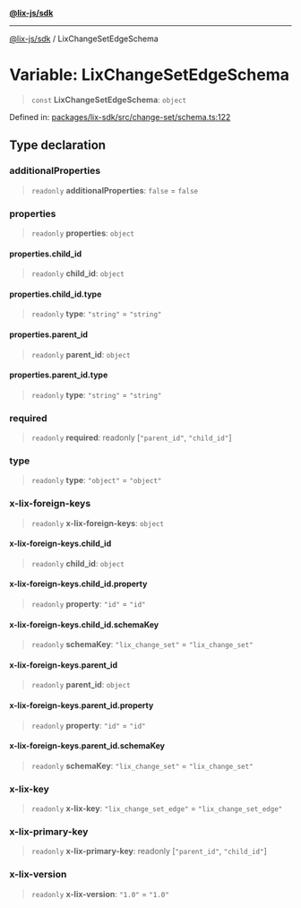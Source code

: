 [**@lix-js/sdk**](../README.md)

***

[@lix-js/sdk](../README.md) / LixChangeSetEdgeSchema

# Variable: LixChangeSetEdgeSchema

> `const` **LixChangeSetEdgeSchema**: `object`

Defined in: [packages/lix-sdk/src/change-set/schema.ts:122](https://github.com/opral/monorepo/blob/b744c06f94e2e95227e07cc6016002a653e430d8/packages/lix-sdk/src/change-set/schema.ts#L122)

## Type declaration

### additionalProperties

> `readonly` **additionalProperties**: `false` = `false`

### properties

> `readonly` **properties**: `object`

#### properties.child\_id

> `readonly` **child\_id**: `object`

#### properties.child\_id.type

> `readonly` **type**: `"string"` = `"string"`

#### properties.parent\_id

> `readonly` **parent\_id**: `object`

#### properties.parent\_id.type

> `readonly` **type**: `"string"` = `"string"`

### required

> `readonly` **required**: readonly \[`"parent_id"`, `"child_id"`\]

### type

> `readonly` **type**: `"object"` = `"object"`

### x-lix-foreign-keys

> `readonly` **x-lix-foreign-keys**: `object`

#### x-lix-foreign-keys.child\_id

> `readonly` **child\_id**: `object`

#### x-lix-foreign-keys.child\_id.property

> `readonly` **property**: `"id"` = `"id"`

#### x-lix-foreign-keys.child\_id.schemaKey

> `readonly` **schemaKey**: `"lix_change_set"` = `"lix_change_set"`

#### x-lix-foreign-keys.parent\_id

> `readonly` **parent\_id**: `object`

#### x-lix-foreign-keys.parent\_id.property

> `readonly` **property**: `"id"` = `"id"`

#### x-lix-foreign-keys.parent\_id.schemaKey

> `readonly` **schemaKey**: `"lix_change_set"` = `"lix_change_set"`

### x-lix-key

> `readonly` **x-lix-key**: `"lix_change_set_edge"` = `"lix_change_set_edge"`

### x-lix-primary-key

> `readonly` **x-lix-primary-key**: readonly \[`"parent_id"`, `"child_id"`\]

### x-lix-version

> `readonly` **x-lix-version**: `"1.0"` = `"1.0"`
